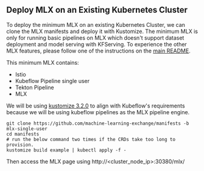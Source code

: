 ## Deploy MLX on an Existing Kubernetes Cluster

To deploy the minimum MLX on an existing Kubernetes Cluster, we can clone the MLX manifests and deploy it with Kustomize. The minimum MLX is only for running basic pipelines on MLX which doesn't support dataset deployment and model serving with KFServing. To experience the other MLX features, please follow one of the instructions on the [main README](/README.md/#2-deployment).

This minimum MLX contains:
- Istio
- Kubeflow Pipeline single user
- Tekton Pipeline
- MLX

We will be using [kustomize 3.2.0](https://github.com/kubernetes-sigs/kustomize/releases/tag/v3.2.0) to align with Kubeflow's requirements because we will be using kubeflow pipelines as the MLX pipeline engine. 
```
git clone https://github.com/machine-learning-exchange/manifests -b mlx-single-user
cd manifests
# run the below command two times if the CRDs take too long to provision.
kustomize build example | kubectl apply -f -
```
Then access the MLX page using http://<cluster_node_ip>:30380/mlx/
